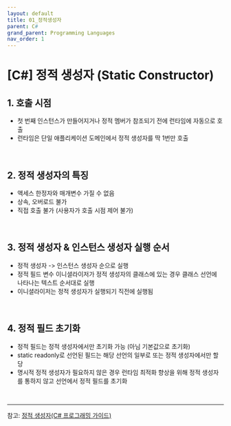 ```yaml
---
layout: default
title: 01_정적생성자
parent: C#
grand_parent: Programming Languages
nav_order: 1
---
```


# [C#] 정적 생성자 (Static Constructor)

## 1. 호출 시점
- 첫 번째 인스턴스가 만들어지거나 정적 멤버가 참조되기 전에 런타임에 자동으로 호출  
- 런타임은 단일 애플리케이션 도메인에서 정적 생성자를 딱 1번만 호출  

<br/>

## 2. 정적 생성자의 특징
- 액세스 한정자와 매개변수 가질 수 없음  
- 상속, 오버로드 불가  
- 직접 호출 불가 (사용자가 호출 시점 제어 불가)  

<br/>

## 3. 정적 생성자 & 인스턴스 생성자 실행 순서
- 정적 생성자 -> 인스턴스 생성자 순으로 실행
- 정적 필드 변수 이니셜라이저가 정적 생성자의 클래스에 있는 경우 클래스 선언에 나타나는 텍스트 순서대로 실행  
- 이니셜라이저는 정적 생성자가 실행되기 직전에 실행됨  

<br/>

## 4. 정적 필드 초기화
- 정적 필드는 정적 생성자에서만 초기화 가능 (아님 기본값으로 초기화)  
- static readonly로 선언된 필드는 해당 선언의 일부로 또는 정적 생성자에서만 할당   
- 명시적 정적 생성자가 필요하지 않은 경우 런타임 최적화 향상을 위해 정적 생성자를 통하지 않고 선언에서 정적 필드를 초기화  

<br/>
<hr/>

참고: [정적 생성자(C# 프로그래밍 가이드)](https://learn.microsoft.com/ko-kr/dotnet/csharp/programming-guide/classes-and-structs/static-constructors)
